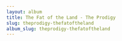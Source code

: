 ```yaml
---
layout: album
title: The Fat of the Land - The Prodigy
slug: theprodigy-thefatoftheland
album_slug: theprodigy-thefatoftheland
---
```

